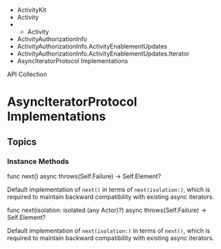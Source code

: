 

- ActivityKit
- Activity
- 
  - Activity
- ActivityAuthorizationInfo
- ActivityAuthorizationInfo.ActivityEnablementUpdates
- ActivityAuthorizationInfo.ActivityEnablementUpdates.Iterator
-  AsyncIteratorProtocol Implementations 

API Collection

# AsyncIteratorProtocol Implementations

## Topics

### Instance Methods

func next() async throws(Self.Failure) -> Self.Element?

Default implementation of `next()` in terms of `next(isolation:)`, which is required to maintain backward compatibility with existing async iterators.

func next(isolation: isolated (any Actor)?) async throws(Self.Failure) -> Self.Element?

Default implementation of `next(isolation:)` in terms of `next()`, which is required to maintain backward compatibility with existing async iterators.

